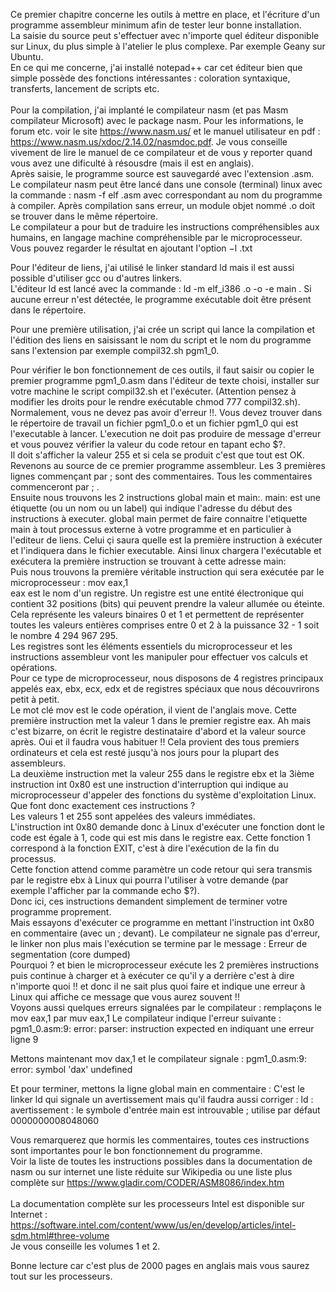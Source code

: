 Ce premier chapitre concerne les outils à mettre en place, et l'écriture d'un programme assembleur minimum  afin de tester leur bonne installation.  <br>
La saisie du source peut s'effectuer avec n'importe quel éditeur disponible sur Linux, du plus simple à l'atelier le plus complexe. Par exemple Geany sur Ubuntu.<br>
En ce qui me concerne, j'ai installé notepad++ car cet éditeur bien que simple possède des fonctions intéressantes : coloration syntaxique, transferts, lancement de scripts etc.<br>
<br>
Pour la compilation, j'ai implanté le compilateur nasm (et pas Masm compilateur Microsoft) avec le package nasm.
Pour les informations, le forum etc. voir le site https://www.nasm.us/ et le manuel utilisateur en pdf : https://www.nasm.us/xdoc/2.14.02/nasmdoc.pdf. Je vous conseille vivement de lire le manuel de ce compilateur et de vous y reporter quand vous avez une dificulté à résousdre (mais il est en anglais). <br> 
Après saisie, le programme source est sauvegardé avec l'extension .asm. <br>
Le compilateur nasm peut être lancé dans une console (terminal) linux avec la commande : nasm -f elf <pgm>.asm avec <pgm> correspondant au nom du programme à compiler. Après compilation sans erreur, un module objet nommé <pgm>.o doit se trouver dans le même répertoire. <br> 
Le compilateur a pour but de traduire les instructions compréhensibles aux humains, en langage machine compréhensible par le microprocesseur.<br>
Vous pouvez regarder le résultat en ajoutant l'option −l <nom>.txt <br>  

Pour l'éditeur de liens, j'ai utilisé le linker standard ld mais il est aussi possible d'utiliser gcc ou d'autres linkers.<br>
L'éditeur ld est lancé avec la commande : ld -m elf_i386 <pgm>.o -o <pgm> -e main . Si aucune erreur n'est détectée, le programme exécutable <pgm> doit être présent dans le répertoire. <br>

Pour une première utilisation, j'ai crée un script qui lance la compilation et l'édition des liens en saisissant le nom du script et le nom du programme sans l'extension par exemple compil32.sh pgm1_0.

Pour vérifier le bon fonctionnement de ces outils, il faut saisir ou copier le premier programme pgm1_0.asm dans l'éditeur de texte choisi, installer sur votre machine le script compil32.sh et l'exécuter. (Attention pensez à modifier les droits pour le rendre exécutable chmod 777 compil32.sh).<br>
Normalement, vous ne devez pas avoir d'erreur !!. Vous devez trouver dans le répertoire de travail un fichier pgm1_0.o et un fichier pgm1_0 qui est l'executable à lancer. 
L'execution ne doit pas produire de message d'erreur et vous pouvez vérifier la valeur du code retour en tapant echo $?. <br>
Il doit s'afficher la valeur 255 et si cela se produit c'est que tout est OK.
<br>
Revenons au source de ce premier programme assembleur. Les 3 premières lignes commençant par ; sont des commentaires. Tous les commentaires commenceront par ; .<br>
Ensuite nous trouvons les 2 instructions global main et main:. main: est une étiquette (ou un nom ou un label) qui indique l'adresse du début des instructions à executer. global main permet de faire connaitre l'etiquette main à tout processus externe à votre programme et en particulier à l'editeur de liens. Celui çi saura quelle est la première instruction à exécuter et l'indiquera dans le fichier executable. Ainsi linux chargera l'exécutable et exécutera la première instruction se trouvant à cette adresse main: <br>
Puis nous trouvons la première véritable instruction qui sera exécutée par le microprocesseur : mov eax,1 <br>
eax est le nom d'un registre. Un registre est une entité électronique qui contient 32 positions (bits) qui peuvent prendre la valeur allumée ou éteinte. Cela représente les valeurs binaires 0 et 1 et permettent de représenter toutes les valeurs entières comprises entre 0 et 2 à la puissance 32 - 1 soit le nombre 4 294 967 295.<br>
Les registres sont les éléments essentiels du microprocesseur et les instructions assembleur vont les manipuler pour effectuer vos calculs et opérations. <br>
Pour ce type de microprocesseur, nous disposons de 4 registres principaux appelés eax, ebx, ecx, edx et de registres spéciaux que nous découvrirons petit à petit.<br>
Le mot clé mov est le code opération, il vient de l'anglais move. 
Cette première instruction met la valeur 1 dans le premier registre eax. Ah mais c'est bizarre, on écrit le registre destinataire d'abord et la valeur source après. Oui et il faudra vous habituer !! Cela provient des tous premiers ordinateurs et cela est resté jusqu'à nos jours pour la plupart des assembleurs.<br>
La deuxième instruction met la valeur 255 dans le registre ebx et la 3ième instruction int 0x80 est une instruction d'interruption qui indique au microprocesseur d'appeler des fonctions du système d'exploitation Linux.
Que font donc exactement ces instructions ? <br>
Les valeurs 1 et 255 sont appelées des valeurs immédiates.<br>
L'instruction int 0x80 demande donc à Linux d'exécuter une fonction dont le code est égale à 1, code qui est mis dans le registre eax. Cette fonction 1 correspond à la fonction EXIT, c'est à dire l'exécution de la fin du processus. <br>
Cette fonction attend comme paramètre un code retour qui sera transmis par le registre ebx à Linux qui pourra l'utiliser à votre demande (par exemple l'afficher par la commande echo $?).<br>
Donc ici, ces instructions demandent simplement de terminer votre programme proprement. <br>
Mais essayons d'exécuter ce programme en mettant l'instruction int 0x80 en commentaire (avec un ; devant). Le compilateur ne signale pas d'erreur, le linker non plus mais l'exécution se termine par le message : Erreur de segmentation (core dumped)<br>
Pourquoi ? et bien le microprocesseur exécute les 2 premières instructions puis continue à charger et à exécuter ce qu'il y a derrière c'est à dire n'importe quoi !! et donc il ne sait plus quoi faire et indique une erreur à Linux qui affiche ce message que vous aurez souvent !!<br>
Voyons aussi quelques erreurs signalées par le compilateur : remplaçons le mov eax,1 par muv eax,1
Le compilateur indique l'erreur suivante :<br>
pgm1_0.asm:9: error: parser: instruction expected  en indiquant une erreur ligne 9 <br>

Mettons maintenant mov dax,1 et le compilateur signale :
pgm1_0.asm:9: error: symbol 'dax' undefined

Et pour terminer, mettons la ligne global main en commentaire :
C'est le linker ld qui signale un avertissement mais qu'il faudra aussi corriger :
ld : avertissement : le symbole d'entrée main est introuvable ; utilise par défaut 0000000008048060

Vous remarquerez que hormis les commentaires, toutes ces instructions sont importantes pour le bon fonctionnement du programme.
<br>
Voir la liste de toutes les instructions possibles dans la documentation de nasm ou sur internet une liste réduite sur Wikipedia ou une liste plus complète sur https://www.gladir.com/CODER/ASM8086/index.htm <br>
<br>
La documentation complète sur les processeurs Intel est disponible sur Internet :<br>
https://software.intel.com/content/www/us/en/develop/articles/intel-sdm.html#three-volume <br>
Je vous conseille les volumes 1 et 2.<br>

Bonne lecture car c'est plus de 2000 pages en anglais mais vous saurez tout sur les processeurs. <br>






